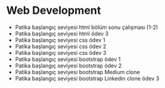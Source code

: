 # Web Development
- Patika başlangıç seviyesi html bölüm sonu çalışması (1-2)
- Patika başlangıç seviyesi html ödev 3
- Patika başlangıç seviyesi css ödev 1
- Patika başlangıç seviyesi css ödev 2
- Patika başlangıç seviyesi css ödev 3
- Patika başlangıç seviyesi bootstrap ödev 1
- Patika başlangıç seviyesi bootstrap ödev 2
- Patika başlangıç seviyesi bootstrap Medium clone
- Patika başlangıç seviyesi bootstrap Linkedin clone ödev 3
